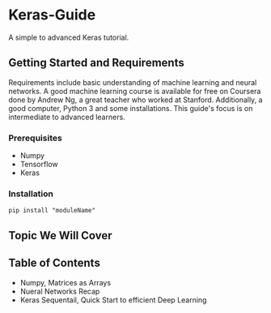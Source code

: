 # Keras-Guide
A simple to advanced Keras tutorial. 
## Getting Started and Requirements  
Requirements include basic understanding of machine learning and neural networks. A good machine learning course is available for free on Coursera done by Andrew Ng, a great teacher who worked at Stanford. Additionally, a good computer, Python 3 and some installations. This guide's focus is on intermediate to advanced learners. 
### Prerequisites
* Numpy
* Tensorflow
* Keras

### Installation 

    pip install "moduleName"

## Topic We Will Cover

## Table of Contents 
* Numpy, Matrices as Arrays 
* Nueral Networks Recap
* Keras Sequentail, Quick Start to efficient Deep Learning


